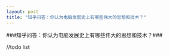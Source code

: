 ```yaml
---
layout: post
title: "知乎问答：你认为电脑发展史上有哪些伟大的思想和技术？"
---
```


###知乎问答：你认为电脑发展史上有哪些伟大的思想和技术？###

//todo list